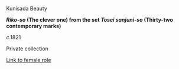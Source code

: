 Kunisada Beauty

**_Riko-so_ (The clever one) from the set _Tosei sanjuni-so_ (Thirty-two contemporary marks)**

_c_.1821

Private collection

[Link to female role](/context/textG)
